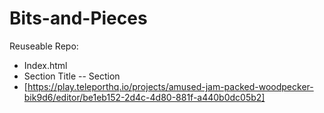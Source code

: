 # Bits-and-Pieces

Reuseable Repo:

- Index.html
- Section Title
  -- Section
- [https://play.teleporthq.io/projects/amused-jam-packed-woodpecker-bik9d6/editor/be1eb152-2d4c-4d80-881f-a440b0dc05b2]
